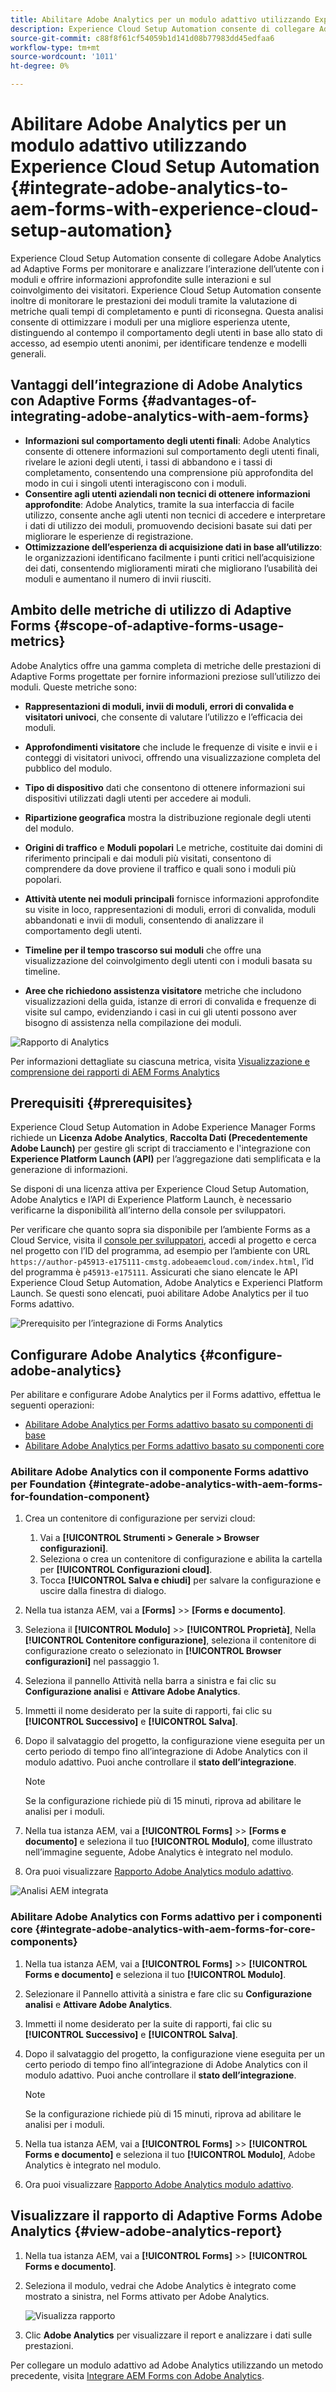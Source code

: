 ```yaml
---
title: Abilitare Adobe Analytics per un modulo adattivo utilizzando Experience Cloud Setup Automation
description: Experience Cloud Setup Automation consente di collegare Adobe Analytics a un modulo adattivo. Aiuta a tracciare e analizzare l’interazione dell’utente con un modulo adattivo, offrendo informazioni approfondite sulle interazioni e sul coinvolgimento dei visitatori.
source-git-commit: c88f8f61cf54059b1d141d08b77983dd45edfaa6
workflow-type: tm+mt
source-wordcount: '1011'
ht-degree: 0%

---
```



# Abilitare Adobe Analytics per un modulo adattivo utilizzando Experience Cloud Setup Automation {#integrate-adobe-analytics-to-aem-forms-with-experience-cloud-setup-automation}

Experience Cloud Setup Automation consente di collegare Adobe Analytics ad Adaptive Forms per monitorare e analizzare l’interazione dell’utente con i moduli e offrire informazioni approfondite sulle interazioni e sul coinvolgimento dei visitatori. Experience Cloud Setup Automation consente inoltre di monitorare le prestazioni dei moduli tramite la valutazione di metriche quali tempi di completamento e punti di riconsegna. Questa analisi consente di ottimizzare i moduli per una migliore esperienza utente, distinguendo al contempo il comportamento degli utenti in base allo stato di accesso, ad esempio utenti anonimi, per identificare tendenze e modelli generali.

## Vantaggi dell’integrazione di Adobe Analytics con Adaptive Forms {#advantages-of-integrating-adobe-analytics-with-aem-forms}

* **Informazioni sul comportamento degli utenti finali**: Adobe Analytics consente di ottenere informazioni sul comportamento degli utenti finali, rivelare le azioni degli utenti, i tassi di abbandono e i tassi di completamento, consentendo una comprensione più approfondita del modo in cui i singoli utenti interagiscono con i moduli.
* **Consentire agli utenti aziendali non tecnici di ottenere informazioni approfondite**: Adobe Analytics, tramite la sua interfaccia di facile utilizzo, consente anche agli utenti non tecnici di accedere e interpretare i dati di utilizzo dei moduli, promuovendo decisioni basate sui dati per migliorare le esperienze di registrazione.
* **Ottimizzazione dell’esperienza di acquisizione dati in base all’utilizzo**: le organizzazioni identificano facilmente i punti critici nell’acquisizione dei dati, consentendo miglioramenti mirati che migliorano l’usabilità dei moduli e aumentano il numero di invii riusciti.

## Ambito delle metriche di utilizzo di Adaptive Forms {#scope-of-adaptive-forms-usage-metrics}

Adobe Analytics offre una gamma completa di metriche delle prestazioni di Adaptive Forms progettate per fornire informazioni preziose sull’utilizzo dei moduli. Queste metriche sono:

* **Rappresentazioni di moduli, invii di moduli, errori di convalida e visitatori univoci**, che consente di valutare l’utilizzo e l’efficacia dei moduli.

* **Approfondimenti visitatore** che include le frequenze di visite e invii e i conteggi di visitatori univoci, offrendo una visualizzazione completa del pubblico del modulo.

* **Tipo di dispositivo** dati che consentono di ottenere informazioni sui dispositivi utilizzati dagli utenti per accedere ai moduli.

* **Ripartizione geografica** mostra la distribuzione regionale degli utenti del modulo.

* **Origini di traffico** e **Moduli popolari** Le metriche, costituite dai domini di riferimento principali e dai moduli più visitati, consentono di comprendere da dove proviene il traffico e quali sono i moduli più popolari.

* **Attività utente nei moduli principali** fornisce informazioni approfondite su visite in loco, rappresentazioni di moduli, errori di convalida, moduli abbandonati e invii di moduli, consentendo di analizzare il comportamento degli utenti.

* **Timeline per il tempo trascorso sui moduli** che offre una visualizzazione del coinvolgimento degli utenti con i moduli basata su timeline.

* **Aree che richiedono assistenza visitatore** metriche che includono visualizzazioni della guida, istanze di errori di convalida e frequenze di visite sul campo, evidenziando i casi in cui gli utenti possono aver bisogno di assistenza nella compilazione dei moduli.

![Rapporto di Analytics](assets/analytics-report.png)


Per informazioni dettagliate su ciascuna metrica, visita [Visualizzazione e comprensione dei rapporti di AEM Forms Analytics](/help/forms/view-understand-aem-forms-analytics-reports.md)

## Prerequisiti {#prerequisites}

<!--
Analytics, Data Collection (Formerly Adobe Launch), and Experience Manager (experience.adobe.com)
-->

Experience Cloud Setup Automation in Adobe Experience Manager Forms richiede un **Licenza Adobe Analytics**, **Raccolta Dati (Precedentemente Adobe Launch)** per gestire gli script di tracciamento e l&#39;integrazione con **Experience Platform Launch (API)** per l’aggregazione dati semplificata e la generazione di informazioni.

Se disponi di una licenza attiva per Experience Cloud Setup Automation, Adobe Analytics e l’API di Experience Platform Launch, è necessario verificarne la disponibilità all’interno della console per sviluppatori.

Per verificare che quanto sopra sia disponibile per l’ambiente Forms as a Cloud Service, visita il [console per sviluppatori](https://developer.adobe.com/console/projects), accedi al progetto e cerca nel progetto con l’ID del programma, ad esempio per l’ambiente con URL `https://author-p45913-e175111-cmstg.adobeaemcloud.com/index.html`, l’id del programma è `p45913-e175111`. Assicurati che siano elencate le API Experience Cloud Setup Automation, Adobe Analytics e Experienci Platform Launch. Se questi sono elencati, puoi abilitare Adobe Analytics per il tuo Forms adattivo.

![Prerequisito per l’integrazione di Forms Analytics](assets/analytics-aem.png)

<!-- 
>[!NOTE]
> If you have an active licenses for Experience Cloud Setup Automation, Adobe Analytics, and Experience Platform Launch API, you should verify their availability within your developer console.
-->

<!-- For more information about your available integrations, see [troubleshooting Adaptive Forms with Analytics Integration](https://experienceleague.adobe.com/docs/experience-manager-65/forms/integrate-aem-forms-with-experience-cloud-solutions/view-understand-aem-forms-analytics-reports.html)
-->

## Configurare Adobe Analytics {#configure-adobe-analytics}

Per abilitare e configurare Adobe Analytics per il Forms adattivo, effettua le seguenti operazioni:

* [Abilitare Adobe Analytics per Forms adattivo basato su componenti di base](#integrate-adobe-analytics-with-aem-forms-for-foundation-component)
* [Abilitare Adobe Analytics per Forms adattivo basato su componenti core](#integrate-adobe-analytics-with-aem-forms-for-core-components)

### Abilitare Adobe Analytics con il componente Forms adattivo per Foundation {#integrate-adobe-analytics-with-aem-forms-for-foundation-component}

1. Crea un contenitore di configurazione per servizi cloud:
   1. Vai a **[!UICONTROL Strumenti > Generale > Browser configurazioni]**.
   1. Seleziona o crea un contenitore di configurazione e abilita la cartella per **[!UICONTROL Configurazioni cloud]**.
   1. Tocca **[!UICONTROL Salva e chiudi]** per salvare la configurazione e uscire dalla finestra di dialogo.
1. Nella tua istanza AEM, vai a **[Forms]** >> **[Forms e documento]**.
1. Seleziona il **[!UICONTROL Modulo]** >> **[!UICONTROL Proprietà]**, Nella **[!UICONTROL Contenitore configurazione]**, seleziona il contenitore di configurazione creato o selezionato in **[!UICONTROL Browser configurazioni]** nel passaggio 1.
1. Seleziona il pannello Attività nella barra a sinistra e fai clic su **Configurazione analisi** e **Attivare Adobe Analytics**.
1. Immetti il nome desiderato per la suite di rapporti, fai clic su **[!UICONTROL Successivo]** e **[!UICONTROL Salva]**.
1. Dopo il salvataggio del progetto, la configurazione viene eseguita per un certo periodo di tempo fino all’integrazione di Adobe Analytics con il modulo adattivo. Puoi anche controllare il **stato dell’integrazione**.

   >[!NOTE]
   >
   >Se la configurazione richiede più di 15 minuti, riprova ad abilitare le analisi per i moduli.

1. Nella tua istanza AEM, vai a **[!UICONTROL Forms]** >> **[Forms e documento]** e seleziona il tuo **[!UICONTROL Modulo]**, come illustrato nell’immagine seguente, Adobe Analytics è integrato nel modulo.
1. Ora puoi visualizzare [Rapporto Adobe Analytics modulo adattivo](#view-adobe-analytics-report).

![Analisi AEM integrata](assets/analytics-aem-integrated.png)

### Abilitare Adobe Analytics con Forms adattivo per i componenti core {#integrate-adobe-analytics-with-aem-forms-for-core-components}

1. Nella tua istanza AEM, vai a **[!UICONTROL Forms]** >> **[!UICONTROL Forms e documento]** e seleziona il tuo **[!UICONTROL Modulo]**.
1. Selezionare il Pannello attività a sinistra e fare clic su **Configurazione analisi** e **Attivare Adobe Analytics**.
1. Immetti il nome desiderato per la suite di rapporti, fai clic su **[!UICONTROL Successivo]** e **[!UICONTROL Salva]**.
1. Dopo il salvataggio del progetto, la configurazione viene eseguita per un certo periodo di tempo fino all’integrazione di Adobe Analytics con il modulo adattivo. Puoi anche controllare il **stato dell’integrazione**.

   >[!NOTE]
   >
   >Se la configurazione richiede più di 15 minuti, riprova ad abilitare le analisi per i moduli.

1. Nella tua istanza AEM, vai a **[!UICONTROL Forms]** >> **[!UICONTROL Forms e documento]** e seleziona il tuo **[!UICONTROL Modulo]**, Adobe Analytics è integrato nel modulo.
1. Ora puoi visualizzare [Rapporto Adobe Analytics modulo adattivo](#view-adobe-analytics-report).

## Visualizzare il rapporto di Adaptive Forms Adobe Analytics {#view-adobe-analytics-report}

1. Nella tua istanza AEM, vai a **[!UICONTROL Forms]** >> **[!UICONTROL Forms e documento]**.
1. Seleziona il modulo, vedrai che Adobe Analytics è integrato come mostrato a sinistra, nel Forms attivato per Adobe Analytics.

   ![Visualizza rapporto](assets/activ-aa.png)

1. Clic **Adobe Analytics** per visualizzare il report e analizzare i dati sulle prestazioni.


Per collegare un modulo adattivo ad Adobe Analytics utilizzando un metodo precedente, visita [Integrare AEM Forms con Adobe Analytics](/help/forms/integrate-aem-forms-with-adobe-analytics.md).
